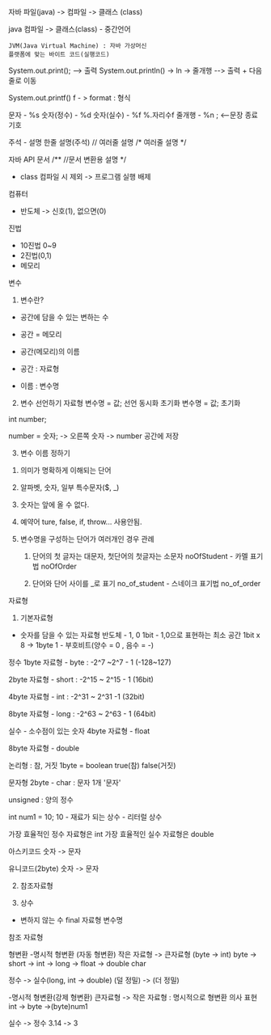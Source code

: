 자바 파일(java) -> 컴파일 -> 클래스 (class)

java 컴파일 -> 클래스(class) - 중간언어

	JVM(Java Virtual Machine) : 자바 가상머신
	플랫폼에 맞는 바이트 코드(실행코드)


 System.out.print();
   --> 출력 
 System.out.println() -> ln -> 줄개행
  --> 출력 + 다음줄로 이동


System.out.printf()
f - > format : 형식

문자 - %s
숫자(정수) - %d
숫자(실수) - %f
	    %.자리수f
줄개행 - %n
; <--문장 종료 기호

주석 - 설명
한줄 설명(주석) //
여러줄 설명 /* 여러줄 설명 */

자바 API 문서
/**
 //문서 변환용 설명
*/

- class 컴파일 시 제외
-> 프로그램 실행 배제


컴퓨터
- 반도체 -> 신호(1), 없으면(0)

진법
- 10진법 0~9
- 2진법(0,1)
- 메모리

변수
1. 변수란?
 - 공간에 담을 수 있는 변하는 수
 - 공간 = 메모리
 - 공간(메모리)의 이름

 - 공간 : 자료형
 - 이름 : 변수명

2. 변수 선언하기
 자료형 변수명 = 값; 선언 동시화 초기화
변수명 = 값; 초기화
 
 int number;

number = 숫자;  -> 오른쪽 숫자 -> number 공간에 저장


3. 변수 이름 정하기
 1) 의미가 명확하게 이해되는 단어
 2) 알파벳, 숫자, 일부 특수문자($, _)
 3) 숫자는 앞에 올 수 없다.
 4) 예약어
    ture, false, if, throw... 사용안됨.

 5) 변수명을 구성하는 단어가 여러개인 경우
    관례
    1) 단어의 첫 글자는 대문자, 첫단어의 첫글자는 소문자
    noOfStudent  - 카멜 표기법
    noOfOrder

    2) 단어와 단어 사이를 _로 표기
    no_of_student - 스네이크 표기법
    no_of_order



자료형
1. 기본자료형
 - 숫자를 담을 수 있는 자료형
  반도체 - 1, 0
  1bit - 1,0으로 표현하는 최소 공간
  1bit x 8  -> 1byte
  1 - 부호비트(양수 = 0 , 음수 = -)
  
  정수
  1byte 자료형 - byte : -2^7 ~2^7 - 1 (-128~127)
 
  2byte 자료형 - short : -2^15 ~ 2^15 - 1
  (16bit)

  4byte 자료형 - int : -2^31 ~ 2^31 -1 
  (32bit)  

  8byte 자료형 - long : -2^63 ~ 2^63 - 1
  (64bit)


  실수 - 소수점이 있는 숫자
  4byte 자료형 - float

  8byte 자료형 - double

  논리형 : 참, 거짓
	1byte = boolean
		true(참)
		false(거짓)
  
  문자형
     2byte - char
                     : 문자 1개
		 '문자'

  unsigned : 양의 정수

int num1 = 10;
10 - 재료가 되는 상수 - 리터럴 상수

가장 효율적인 정수 자료형은 int
가장 효율적인 실수 자료형은 double




  아스키코드
    숫자 -> 문자
    
  유니코드(2byte)
    숫자 -> 문자

  2. 참조자료형


  3. 상수 
   - 변하지 않는 수
   final 자료형 변수명
 

참조 자료형



형변환
-명시적 형변환 (자동 형변환)
작은 자료형 -> 큰자료형 (byte -> int)
byte -> short -> int -> long     -> float -> double
          char

정수 -> 실수(long, int -> double)
(덜 정밀) -> (더 정밀)

-명시적 형변환(강제 형변환)
큰자료형 -> 작은 자료형 : 명시적으로 형변환 의사 표현
int -> byte ->(byte)num1

실수 -> 정수
3.14 -> 3
